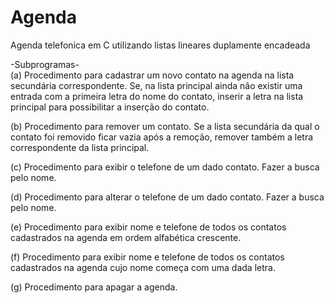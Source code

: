 # Agenda
Agenda telefonica em C utilizando listas lineares duplamente encadeada
    
-Subprogramas-   
(a)	Procedimento para cadastrar um novo contato na agenda na lista secundária correspondente. Se, na lista principal ainda não existir uma entrada com a primeira letra do nome do contato, inserir a letra na lista principal para possibilitar a inserção do contato.

(b)	Procedimento para remover um contato. Se a lista secundária da qual o contato foi removido ficar vazia após a remoção, remover também a letra correspondente da lista principal.

(c)	Procedimento para exibir o telefone de um dado contato. Fazer a busca pelo nome.

(d)	Procedimento para alterar o telefone de um dado contato. Fazer a busca pelo nome.

(e)	Procedimento para exibir nome e telefone de todos os contatos cadastrados na agenda em ordem alfabética crescente.

(f)	Procedimento para exibir nome e telefone de todos os contatos cadastrados na agenda cujo nome começa com uma dada letra.

(g)	Procedimento para apagar a agenda.
